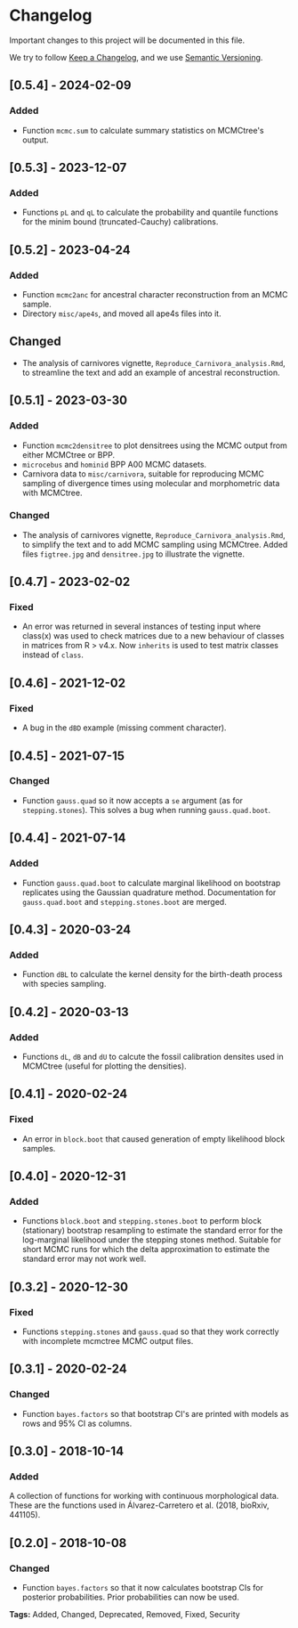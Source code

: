 # Changelog
Important changes to this project will be documented in this file.

We try to follow [Keep a Changelog](https://keepachangelog.com/en/1.0.0/),
and we use [Semantic Versioning](https://semver.org/spec/v2.0.0.html).

## [0.5.4] - 2024-02-09
### Added
- Function `mcmc.sum` to calculate summary statistics on MCMCtree's output.

## [0.5.3] - 2023-12-07
### Added
- Functions `pL` and `qL` to calculate the probability and quantile functions
for the minim bound (truncated-Cauchy) calibrations.

## [0.5.2] - 2023-04-24
### Added
- Function `mcmc2anc` for ancestral character reconstruction from an MCMC sample.
- Directory `misc/ape4s`, and moved all ape4s files into it.

## Changed
- The analysis of carnivores vignette, `Reproduce_Carnivora_analysis.Rmd`, to 
streamline the text and add an example of ancestral reconstruction.

## [0.5.1] - 2023-03-30
### Added
- Function `mcmc2densitree` to plot densitrees using the MCMC output from either
MCMCtree or BPP.
- `microcebus` and `hominid` BPP A00 MCMC datasets.
- Carnivora data to `misc/carnivora`, suitable for reproducing MCMC sampling 
of divergence times using molecular and morphometric data with MCMCtree.

### Changed
- The analysis of carnivores vignette, `Reproduce_Carnivora_analysis.Rmd`, to 
simplify the text and to add MCMC sampling using MCMCtree. Added files 
`figtree.jpg` and `densitree.jpg` to illustrate the vignette.

## [0.4.7] - 2023-02-02
### Fixed
- An error was returned in several instances of testing input where class(x) 
was used to check matrices due to a new behaviour of classes in matrices from 
R > v4.x. Now `inherits` is used to test matrix classes instead of `class`.

## [0.4.6] - 2021-12-02
### Fixed
- A bug in the `dBD` example (missing comment character). 

## [0.4.5] - 2021-07-15
### Changed
- Function `gauss.quad` so it now accepts a `se` argument (as for 
`stepping.stones`). This solves a bug when running `gauss.quad.boot`.

## [0.4.4] - 2021-07-14
### Added
- Function `gauss.quad.boot` to calculate marginal likelihood on bootstrap
replicates using the Gaussian quadrature method. Documentation for
`gauss.quad.boot` and `stepping.stones.boot` are merged.

## [0.4.3] - 2020-03-24
### Added
- Function `dBL` to calculate the kernel density for the birth-death process
with species sampling.

## [0.4.2] - 2020-03-13
### Added
- Functions `dL`, `dB` and `dU` to calcute the fossil calibration densites used
in MCMCtree (useful for plotting the densities).

## [0.4.1] - 2020-02-24
### Fixed
- An error in `block.boot` that caused generation of empty likelihood block 
samples.

## [0.4.0] - 2020-12-31
### Added 
- Functions `block.boot` and `stepping.stones.boot` to perform block (stationary)
bootstrap resampling to estimate the standard error for the log-marginal 
likelihood under the stepping stones method. Suitable for short MCMC runs for
which the delta approximation to estimate the standard error may not work well.

## [0.3.2] - 2020-12-30
### Fixed
- Functions `stepping.stones` and `gauss.quad` so that they work correctly 
with incomplete mcmctree MCMC output files.

## [0.3.1] - 2020-02-24
### Changed
- Function `bayes.factors` so that bootstrap CI's are printed with models as
rows and 95% CI as columns.

## [0.3.0] - 2018-10-14
### Added
A collection of functions for working with continuous morphological data. These
are the functions used in Álvarez-Carretero et al. (2018, bioRxiv, 441105).

## [0.2.0] - 2018-10-08
### Changed
- Function `bayes.factors` so that it now calculates bootstrap CIs for posterior
probabilities. Prior probabilities can now be used.

**Tags:** Added, Changed, Deprecated, Removed, Fixed, Security
